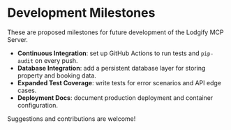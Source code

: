 # Development Milestones

These are proposed milestones for future development of the Lodgify MCP Server.

- **Continuous Integration**: set up GitHub Actions to run tests and `pip-audit` on every push.
- **Database Integration**: add a persistent database layer for storing property and booking data.
- **Expanded Test Coverage**: write tests for error scenarios and API edge cases.
- **Deployment Docs**: document production deployment and container configuration.

Suggestions and contributions are welcome!
